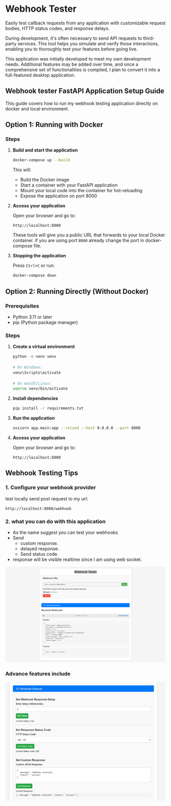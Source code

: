# Webhook Tester

Easily test callback requests from any application with customizable request bodies, HTTP status codes, and response delays.

During development, it's often necessary to send API requests to third-party services. This tool helps you simulate and verify those interactions, enabling you to thoroughly test your features before going live.

This application was initially developed to meet my own development needs. Additional features may be added over time, and once a comprehensive set of functionalities is compiled, I plan to convert it into a full-featured desktop application.
## Webhook tester FastAPI Application Setup Guide
This guide covers how to run my webhook testing  application directly on docker and local environment.
## Option 1: Running with Docker

### Steps

1. **Build and start the application**

   ```bash
   docker-compose up --build
   ```

   This will:
   - Build the Docker image
   - Start a container with your FastAPI application
   - Mount your local code into the container for hot-reloading
   - Expose the application on port 8000

2. **Access your application**

   Open your browser and go to:
   ```
   http://localhost:8000
   ```

   These tools will give you a public URL that forwards to your local Docker container. if you are using port `8000` already change the port in docker-compose file.

3. **Stopping the application**

   Press `Ctrl+C` or run:
   ```bash
   docker-compose down
   ```


## Option 2: Running Directly (Without Docker)

### Prerequisites
- Python 3.11 or later
- pip (Python package manager)

### Steps

1. **Create a virtual environment**

   ```bash
   python -m venv venv
   
   # On Windows:
   venv\Scripts\activate
   
   # On macOS/Linux:
   source venv/bin/activate
   ```

2. **Install dependencies**

   ```bash
   pip install -r requirements.txt
   ```

3. **Run the application**

   ```bash
   uvicorn app.main:app --reload --host 0.0.0.0 --port 8000
   ```

4. **Access your application**

   Open your browser and go to:
   ```
   http://localhost:8000
   ```

## Webhook Testing Tips

### 1. Configure your webhook provider

test locally send post request to my url:
```
http://localhost:8000/webhook
```

### 2. what you can do with this application 

- As the name suggest you can test your webhooks
- Send 
  - custom response.
  - delayed response.
  - Send status code.
- response will be visible realtime since I am using web socket.

![img.png](utils/img.png)

### Advance features include 
![img_1.png](utils/img_1.png)
